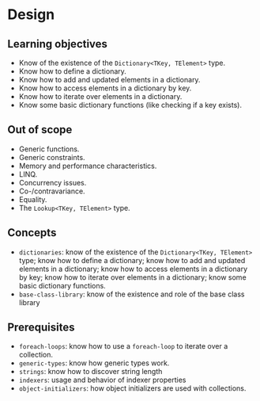 # Design

## Learning objectives

- Know of the existence of the `Dictionary<TKey, TElement>` type.
- Know how to define a dictionary.
- Know how to add and updated elements in a dictionary.
- Know how to access elements in a dictionary by key.
- Know how to iterate over elements in a dictionary.
- Know some basic dictionary functions (like checking if a key exists).

## Out of scope

- Generic functions.
- Generic constraints.
- Memory and performance characteristics.
- LINQ.
- Concurrency issues.
- Co-/contravariance.
- Equality.
- The `Lookup<TKey, TElement>` type.

## Concepts

- `dictionaries`: know of the existence of the `Dictionary<TKey, TElement>` type; know how to define a dictionary; know how to add and updated elements in a dictionary; know how to access elements in a dictionary by key; know how to iterate over elements in a dictionary; know some basic dictionary functions.
- `base-class-library`: know of the existence and role of the base class library

## Prerequisites

- `foreach-loops`: know how to use a `foreach-loop` to iterate over a collection.
- `generic-types`: know how generic types work.
- `strings`: know how to discover string length
- `indexers`: usage and behavior of indexer properties
- `object-initializers`: how object initializers are used with collections.

[how-to-implement-a-concept-exercise]: https://github.com/exercism/v3/blob/master/docs/maintainers/generic-how-to-implement-a-concept-exercise.md
[implemented-exercises]: https://github.com/exercism/v3/tree/master/languages/csharp/exercises/concept/README.md#implemented-exercises
[reference]: https://github.com/exercism/v3/blob/master/languages/csharp/reference/README.md#reference-docs
[reference-dictionary]: https://github.com/exercism/v3/blob/master/reference/types/dictionary.md
[reference-example]: https://github.com/exercism/v3/blob/master/reference/types/string.md#implementations
[exercise-example]: https://github.com/exercism/v3/tree/master/languages/csharp/exercises/concept/numbers-floating-point
[design-example]: https://github.com/exercism/v3/blob/master/languages/csharp/exercises/concept/numbers/.meta/design.md
[config.json-example]: https://github.com/exercism/v3/blob/master/languages/csharp/exercises/concept/numbers/.meta/config.json
[concept-exercises]: https://github.com/exercism/v3/blob/master/docs/concept-exercises.md
[dictionaries-docs]: https://docs.microsoft.com/en-us/dotnet/api/system.collections.generic.dictionary-2?view=netcore-3.1
[dictionaries-tutorial]: https://csharp.net-tutorials.com/collections/dictionaries/
